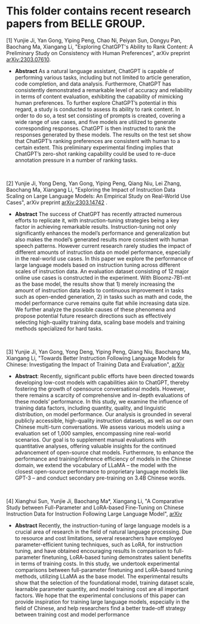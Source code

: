 # This folder contains recent research papers from BELLE GROUP.


[1] Yunjie Ji, Yan Gong, Yiping Peng, Chao Ni, Peiyan Sun, Dongyu Pan, Baochang Ma, Xiangang Li, "Exploring ChatGPT's Ability to Rank Content: A Preliminary Study on Consistency with Human Preferences", arXiv preprint [arXiv:2303.07610](https://github.com/LianjiaTech/BELLE/blob/main/docs/Exploring%20ChatGPT's%20Ability%20to%20Rank%20Content%20A%20Preliminary%20Study%20on%20Consistency%20with%20Human%20Preferences.pdf).

* **Abstract**
As a natural language assistant, ChatGPT is capable of performing various tasks, including but not limited to article generation, code completion, and data analysis. Furthermore, ChatGPT has consistently demonstrated a remarkable level of accuracy and reliability in terms of content evaluation, exhibiting the capability of mimicking human preferences. To further explore ChatGPT’s potential in this regard, a study is conducted to assess its ability to rank content. In order to do so, a test set consisting of prompts is created, covering a wide range of use cases, and five models are utilized to generate corresponding responses. ChatGPT is then instructed to rank the responses generated by these models. The results on the test set show that ChatGPT’s ranking preferences are consistent with human to a certain extent. This preliminary experimental finding implies that ChatGPT’s zero-shot ranking capability could be used to re-duce annotation pressure in a number of ranking tasks.

<br/>

[2] Yunjie Ji, Yong Deng, Yan Gong, Yiping Peng, Qiang Niu, Lei Zhang, Baochang Ma, Xiangang Li, "Exploring the Impact of Instruction Data Scaling on Large Language Models: An Empirical Study on Real-World Use Cases", arXiv preprint [arXiv:2303.14742](https://github.com/LianjiaTech/BELLE/blob/main/docs/Exploring%20the%20Impact%20of%20Instruction%20Data%20Scaling%20on%20Large%20Language%20Models%20An%20Empirical%20Study%20on%20Real-World%20Use%20Cases.pdf) .

* **Abstract**
The success of ChatGPT has recently attracted numerous efforts to replicate it, with instruction-tuning strategies being a key factor in achieving remarkable results. Instruction-tuning not only significantly enhances the model’s performance and generalization but also makes the model’s generated results more consistent with human speech patterns. However current research rarely studies the impact of different amounts of instruction data on model performance, especially in the real-world use cases. In this paper we explore the performance of large language models based on instruction tuning across different scales of instruction data. An evaluation dataset consisting of 12 major online use cases is constructed in the experiment. With Bloomz-7B1-mt as the base model, the results show that 1) merely increasing the amount of instruction data leads to continuous improvement in tasks such as open-ended generation, 2) in tasks such as math and code, the model performance curve remains quite flat while increasing data size. We further analyze the possible causes of these phenomena and propose potential future research directions such as effectively selecting high-quality training data, scaling base models and training methods specialized for hard tasks.

<br/>

[3] Yunjie Ji, Yan Gong, Yong Deng, Yiping Peng, Qiang Niu, Baochang Ma, Xiangang Li, "Towards Better Instruction Following Language Models for Chinese: Investigating the Impact of Training Data and Evaluation", [arXiv](https://github.com/LianjiaTech/BELLE/blob/main/docs/Towards%20Better%20Instruction%20Following%20Language%20Models%20for%20Chinese.pdf)

* **Abstract**: 
Recently, significant public efforts have been directed towards developing low-cost models with capabilities akin to ChatGPT, thereby fostering the growth of opensource conversational models. However, there remains a scarcity of comprehensive and in-depth evaluations of these models’ performance. In this study, we examine the influence of training data factors, including quantity, quality, and linguistic distribution, on model performance. Our analysis is grounded in several publicly accessible, high-quality instruction datasets, as well as our own Chinese multi-turn conversations. We assess various models using a evaluation set of 1,000 samples, encompassing nine real-world scenarios. Our goal is to supplement manual evaluations with quantitative analyses, offering valuable insights for the continued advancement of open-source chat models. Furthermore, to enhance the performance and training/inference efficiency of models in the Chinese domain, we extend the vocabulary of LLaMA – the model with the closest open-source performance to proprietary language models like GPT-3 – and conduct secondary pre-training on 3.4B Chinese words.

<br/>

[4] Xianghui Sun, Yunjie Ji, Baochang Ma*, Xiangang Li, "A Comparative Study between Full-Parameter and LoRA-based Fine-Tuning on Chinese Instruction Data for Instruction Following Large Language Model", [arXiv](https://github.com/LianjiaTech/BELLE/blob/main/docs/A%20Comparative%20Study%20between%20Full-Parameter%20and%20LoRA-based.pdf)

* **Abstract**
Recently, the instruction-tuning of large language models is a crucial area of research in the field of natural language processing. Due to resource and cost limitations, several researchers have employed parameter-efficient tuning techniques, such as LoRA, for instruction tuning, and have obtained encouraging results In comparison to full-parameter finetuning, LoRA-based tuning demonstrates salient benefits in terms of training costs. In this study, we undertook experimental comparisons between full-parameter finetuning and LoRA-based tuning methods, utilizing LLaMA as the base model.
The experimental results show that the selection of the foundational model, training dataset scale, learnable parameter quantity, and model training cost are all important factors. We hope that the experimental conclusions of this paper can provide inspiration for training large language models, especially in the field of Chinese, and help researchers find a better trade-off strategy between training cost and model performance
